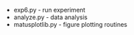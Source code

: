 * exp6.py - run experiment
* analyze.py  - data analysis
* matusplotlib.py - figure plotting routines


